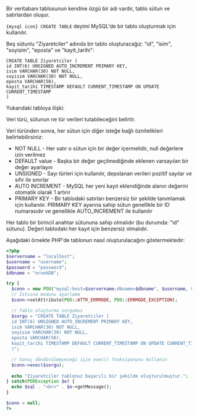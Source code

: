 Bir veritabanı tablosunun kendine özgü bir adı vardır, tablo sütun ve satırlardan oluşur.

`{mysql icon} CREATE TABLE` deyimi MySQL'de bir tablo oluşturmak için kullanılır.

Beş sütunlu "Ziyaretciler" adında bir tablo oluşturacağız: "id", "isim", "soyisim", "eposta" ve "kayit_tarihi":

```MySQL title:'Ziyaretciler Tablosu'
CREATE TABLE Ziyaretciler (
id INT(6) UNSIGNED AUTO_INCREMENT PRIMARY KEY,
isim VARCHAR(30) NOT NULL,
soyisim VARCHAR(30) NOT NULL,
eposta VARCHAR(50),
kayit_tarihi TIMESTAMP DEFAULT CURRENT_TIMESTAMP ON UPDATE CURRENT_TIMESTAMP
)
```

Yukarıdaki tabloya ilişki:

Veri türü, sütunun ne tür verileri tutabileceğini belirtir.

Veri türünden sonra, her sütun için diğer isteğe bağlı öznitelikleri belirtebilirsiniz:

- NOT NULL - Her satır o sütun için bir değer içermelidir, null değerlere izin verilmez
- DEFAULT value - Başka bir değer geçilmediğinde eklenen varsayılan bir değer ayarlayın
- UNSIGNED - Sayı türleri için kullanılır, depolanan verileri pozitif sayılar ve sıfır ile sınırlar
- AUTO INCREMENT - MySQL her yeni kayıt eklendiğinde alanın değerini otomatik olarak 1 artırır
- PRIMARY KEY - Bir tablodaki satırları benzersiz bir şekilde tanımlamak için kullanılır. PRIMARY KEY ayarına sahip sütun genellikle bir ID numarasıdır ve genellikle AUTO_INCREMENT ile kullanılır

Her tablo bir birincil anahtar sütununa sahip olmalıdır (bu durumda: "id" sütunu). Değeri tablodaki her kayıt için benzersiz olmalıdır.

Aşağıdaki örnekte PHP'de tablonun nasıl oluşturulacağını göstermektedir:

```PHP title:'PDO ile MySQL tablosu oluşturma'
<?php
$servername = "localhost";
$username = "username";
$password = "password";
$dbname = "ornekDB";

try {
  $conn = new PDO("mysql:host=$servername;dbname=$dbname", $username, $password);
  // İstisna modunu ayarlama
  $conn->setAttribute(PDO::ATTR_ERRMODE, PDO::ERRMODE_EXCEPTION);

  // Tablo oluşturma sorgumuz
  $sorgu = "CREATE TABLE Ziyaretciler (
  id INT(6) UNSIGNED AUTO_INCREMENT PRIMARY KEY,
  isim VARCHAR(30) NOT NULL,
  soyisim VARCHAR(30) NOT NULL,
  eposta VARCHAR(50),
  kayit_tarihi TIMESTAMP DEFAULT CURRENT_TIMESTAMP ON UPDATE CURRENT_TIMESTAMP
  )";

  // Sonuç döndürülmeyeceği için exec() fonksiyonunu kullanın
  $conn->exec($sorgu);
  
  echo "Ziyaretciler tablonuz başarılı bir şekilde oluşturulmuştur.";
} catch(PDOException $e) {
  echo $sql . "<br>" . $e->getMessage();
}

$conn = null;
?>
```